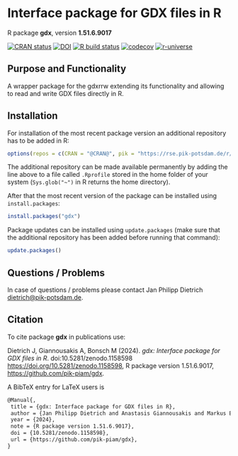 # Interface package for GDX files in R

R package **gdx**, version **1.51.6.9017**

[![CRAN status](https://www.r-pkg.org/badges/version/gdx)](https://cran.r-project.org/package=gdx) [![DOI](https://zenodo.org/badge/DOI/10.5281/zenodo.1158598.svg)](https://doi.org/10.5281/zenodo.1158598) [![R build status](https://github.com/pik-piam/gdx/workflows/check/badge.svg)](https://github.com/pik-piam/gdx/actions) [![codecov](https://codecov.io/gh/pik-piam/gdx/branch/master/graph/badge.svg)](https://app.codecov.io/gh/pik-piam/gdx) [![r-universe](https://pik-piam.r-universe.dev/badges/gdx)](https://pik-piam.r-universe.dev/builds)

## Purpose and Functionality

A wrapper package for the gdxrrw extending its functionality and allowing to read and write GDX files directly in R.


## Installation

For installation of the most recent package version an additional repository has to be added in R:

```r
options(repos = c(CRAN = "@CRAN@", pik = "https://rse.pik-potsdam.de/r/packages"))
```
The additional repository can be made available permanently by adding the line above to a file called `.Rprofile` stored in the home folder of your system (`Sys.glob("~")` in R returns the home directory).

After that the most recent version of the package can be installed using `install.packages`:

```r 
install.packages("gdx")
```

Package updates can be installed using `update.packages` (make sure that the additional repository has been added before running that command):

```r 
update.packages()
```

## Questions / Problems

In case of questions / problems please contact Jan Philipp Dietrich <dietrich@pik-potsdam.de>.

## Citation

To cite package **gdx** in publications use:

Dietrich J, Giannousakis A, Bonsch M (2024). _gdx: Interface package for GDX files in R_. doi:10.5281/zenodo.1158598 <https://doi.org/10.5281/zenodo.1158598>, R package version 1.51.6.9017, <https://github.com/pik-piam/gdx>.

A BibTeX entry for LaTeX users is

 ```latex
@Manual{,
  title = {gdx: Interface package for GDX files in R},
  author = {Jan Philipp Dietrich and Anastasis Giannousakis and Markus Bonsch Bonsch},
  year = {2024},
  note = {R package version 1.51.6.9017},
  doi = {10.5281/zenodo.1158598},
  url = {https://github.com/pik-piam/gdx},
}
```

